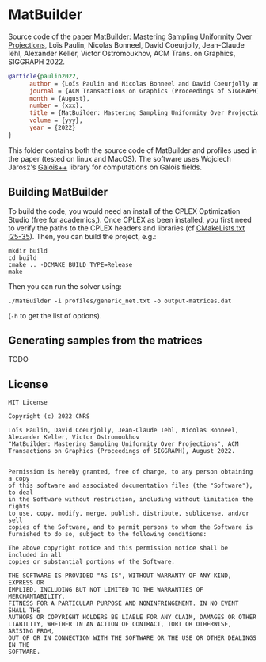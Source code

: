  # MatBuilder

Source code of the paper [MatBuilder: Mastering Sampling Uniformity Over Projections](https://perso.liris.cnrs.fr/lpaulin/Publications/paulin2022.html), Loïs Paulin, Nicolas Bonneel, David Coeurjolly, Jean-Claude Iehl, Alexander Keller, Victor Ostromoukhov, ACM Trans. on Graphics, SIGGRAPH 2022.

``` bibtex
@article{paulin2022,
      author = {Loïs Paulin and Nicolas Bonneel and David Coeurjolly and Jean-Claude Iehl and Alexander Keller and Victor Ostromoukhov},
      journal = {ACM Transactions on Graphics (Proceedings of SIGGRAPH)},
      month = {August},
      number = {xxx},
      title = {MatBuilder: Mastering Sampling Uniformity Over Projections},
      volume = {yyy},
      year = {2022}
}
```

 This folder contains both the source code of MatBuilder and profiles used in the paper (tested on linux and MacOS).
 The software uses Wojciech Jarosz's [Galois++](https://github.com/wkjarosz/galois) library for computations on Galois fields.


## Building MatBuilder

 To build the code, you would need an install of the CPLEX Optimization Studio (free for academics,). Once CPLEX as been installed,
 you first need to verify the paths to the CPLEX headers and libraries (cf [CMakeLists.txt l25-35](https://github.com/loispaulin/matbuilder/blob/6b8474f16bfc26d2c82fcaf6bf55e544db6706e1/CMakeLists.txt#L25-L35)).
 Then, you can build the project, e.g.:

```
mkdir build
cd build
cmake .. -DCMAKE_BUILD_TYPE=Release
make
```

Then you can run the solver using:

```
./MatBuilder -i profiles/generic_net.txt -o output-matrices.dat
```

(`-h` to get the list of options).


## Generating samples from the matrices


TODO



## License


```
MIT License

Copyright (c) 2022 CNRS

Loïs Paulin, David Coeurjolly, Jean-Claude Iehl, Nicolas Bonneel, Alexander Keller, Victor Ostromoukhov
"MatBuilder: Mastering Sampling Uniformity Over Projections", ACM Transactions on Graphics (Proceedings of SIGGRAPH), August 2022.


Permission is hereby granted, free of charge, to any person obtaining a copy
of this software and associated documentation files (the "Software"), to deal
in the Software without restriction, including without limitation the rights
to use, copy, modify, merge, publish, distribute, sublicense, and/or sell
copies of the Software, and to permit persons to whom the Software is
furnished to do so, subject to the following conditions:

The above copyright notice and this permission notice shall be included in all
copies or substantial portions of the Software.

THE SOFTWARE IS PROVIDED "AS IS", WITHOUT WARRANTY OF ANY KIND, EXPRESS OR
IMPLIED, INCLUDING BUT NOT LIMITED TO THE WARRANTIES OF MERCHANTABILITY,
FITNESS FOR A PARTICULAR PURPOSE AND NONINFRINGEMENT. IN NO EVENT SHALL THE
AUTHORS OR COPYRIGHT HOLDERS BE LIABLE FOR ANY CLAIM, DAMAGES OR OTHER
LIABILITY, WHETHER IN AN ACTION OF CONTRACT, TORT OR OTHERWISE, ARISING FROM,
OUT OF OR IN CONNECTION WITH THE SOFTWARE OR THE USE OR OTHER DEALINGS IN THE
SOFTWARE.
```
